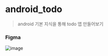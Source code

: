 # android_todo

> android 기본 지식을 통해 todo 앱 만들어보기 

### Figma

![image](https://user-images.githubusercontent.com/22098393/169037732-bbdaff3f-cf8c-42ab-9dcf-3286cc286a17.png)
